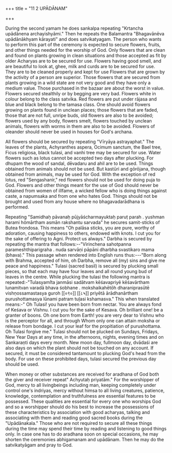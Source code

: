 +++
title = "11 2 UPĀDĀNAM"

+++

During the second yamam he does sankalpa repeating "Krtancha upādānena archayishyāmi." Then he repeats the Balamantra "Bhagavānēva upādānākhyam kārayati" and does satvikatyagam. The person who wants to perform this part of the ceremony is expected to secure flowers, fruits, and other things needed for the worship of God. Only flowers that are clean and found on plants growing in clean situations and those accepted as fit by older Acharyas are to be secured for use. Flowers having good smell, and are beautiful to look at, ghee, milk and curds are to be secured for use. They are to be cleaned properly and kept for use Flowers that are grown by the activity of a person are superior. Those flowers that are secured from plants growing in a wild state are not very good and they have only a medium value. Those purchased in the bazaar are about the worst in value. Flowers secured stealthily or by begging are very bad. Flowers white in colour belong to the class satvika. Red flowers are put under rājasa and blue and black belong to the tamasa class. One should avoid flowers growing on plants found in unclean places; those flowers that are faded, those that are not full, unripe buds, old flowers are also to be avoided; flowers used by any body, flowers smelt, flowers touched by unclean animals, flowers with worms in them are also to be avoided. Flowers of oleander should never be used in houses for God's archana.

All flowers should be secured by repeating "Vīryāya astrayaphat." The leaves of the plants, Achyranthes aspera, Ocimum sanctum, the Bael tree, Ficus religiosa, black tulasi, and vanhi tree may be secured for use. Water flowers such as lotus cannot be accepted two days after plucking. For dhupam the wood of sandal, dēvadaru and ahil are to be used. Things obtained from animals should not be used. But kastūri and gōrōjana, though obtained from animals, may be used for God. With the exception of red lotus, red "Sengashanir," red flowers should not be used for doing puja to God. Flowers and other things meant for the use of God should never be obtained from women of illfame, a wicked fellow who is doing things against caste, a napumsaka and from one who hates God. Things should not be brought and used from any house where no bhagavadarādhana is performed.

Repeating "Samidhaḥ pāvanaḥ pūjyāścharmayuktaḥ paruṭ parah . yushman harami hömārtham asmān rakshantu sarvada" he secures samit-sticks of Butea frondosa. This means "Oh palāsa sticks, you are pure, worthy of adoration, causing happiness to others, endowed with knots. I cut you for the sake of offering to Agni. Protect us always." Darbha is secured by repeating the mantra that follows:--"Virinchena sahotpanna parameshthiparigraha . nuda sarvāṇi pāpāni dharbha svastikaro mama (bhava)." This passage when rendered into English runs thus:---"Born along with Brahma, accepted of him, oh Darbha, remove all (my) sins and give me peace and happiness." Tulasi (sacred basil) is secured by plucking small pieces, so that each may have four leaves and all round young bud of leaves in the centre. While plucking the tulasi the following mantra is repeated:-"Tulasyamſta janmāsi sadātvam kēśavapriyē kēśavārtham lunamitvan varadā bhava śobhane . mokshaikahētōh dharaniprasūtē vishṇossamastasya guroh [[०९०]]
[[८५]]
priyētā ārādhanārtham purushottamasya lūnami patram tuļasi kshamasva." This when translated means:-" Oh Tulasi! you have been born from nectar. You are always fond of Keśava or Vishnu. I cut you for the sake of Kesava. Oh brilliant one! be a granter of boons. Oh one born from Earth! you are very dear to Vishnu who is the perceptor for all, and through Whom only one can attain moksha or release from bondage. I cut your leaf for the propitiation of purushottama. Oh Tulasi forgive me." Tulasi should not be plucked on Sundays, Fridays, New Year Days at any time, in the afternoons, nights, evening times and on Sankaraṇti days every month. New moon day, fullmoon day, dvādaśi are also days on which the plant should not be touched on any account. If secured, it must be considered tantamount to plucking God's head from the body. For use on these prohibited days, tulasi secured the previous day should be used.

When money or other substances are received for aradhana of God both the giver and receiver repeat" Achyutaḥ priyatām." For the worshipper of God, mercy to all livingbeings including man, keeping completely under control one's indriyas, mercy without himsa to all living creatures, patience, knowledge, contemplation and truthfulness are essential features to be possessed. These qualities are essential for every one who worships God and so a worshipper should do his best to increase the possessions of these characteristics by association with good acharyas, talking and associating with them and reading good sacred books during the "Upādānakala." Those who are not required to secure all these things during the time may spend their time by reading and listening to good things only. In case one has to do aradhana soon on special occasions, he may shorten the ceremonies abhigamanam and upādānam. Then he may do the satvikatyāgam and pray to God.